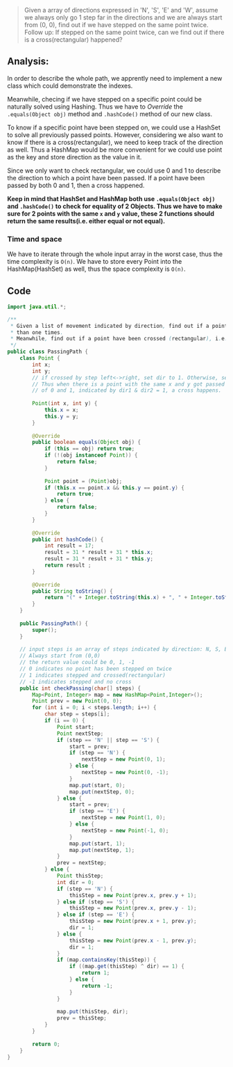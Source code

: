 > Given a array of directions expressed in 'N', 'S', 'E' and 'W', assume we always only go 1 step far in the directions and we are always start from (0, 0), find out if we have stepped on the same point twice. 
> Follow up: If stepped on the same point twice, can we find out if there is a cross(rectangular) happened?

## Analysis:

In order to describe the whole path, we apprently need to implement a new class which could demonstrate the indexes.  

Meanwhile, checing if we have stepped on a specific point could be naturally solved using Hashing. Thus we have to _Override_ the `.equals(Object obj)` method and `.hashCode()` method of our new class.   
    
To know if a specific point have been stepped on, we could use a HashSet to solve all previously passed points. However, considering we also want to know if there is a cross(rectangular), we need to keep track of the direction as well. Thus a HashMap would be more convenient for we could use point as the key and store direction as the value in it. 
    
Since we only want to check rectangular, we could use 0 and 1 to describe the direction to which a point have been passed. If a point have been passed by both 0 and 1, then a cross happened. 

__Keep in mind that HashSet and HashMap both use `.equals(Object obj)` and `.hashCode()` to check for equality of 2 Objects. Thus we have to make sure for 2 points with the same `x` and `y` value, these 2 functions should return the same results(i.e. either equal or not equal).__
 
### Time and space

We have to iterate through the whole input array in the worst case, thus the time complexity is `O(n)`. 
We have to store every Point into the HashMap(HashSet) as well, thus the space complexity is `O(n)`.

## Code

```Java
import java.util.*;

/**
 * Given a list of movement indicated by direction, find out if a point have been passed for more
 * than one times.
 * Meanwhile, find out if a point have been crossed (rectangular), i.e. passed by all of the four directions.
 */
public class PassingPath {
	class Point {
		int x;
		int y;
		// if crossed by step left<->right, set dir to 1. Otherwise, set dir to 0.
		// Thus when there is a point with the same x and y got passed by step with dir
		// of 0 and 1, indicated by dir1 & dir2 = 1, a cross happens.
		
		Point(int x, int y) {
			this.x = x;
			this.y = y;
		}
		
		@Override 
		public boolean equals(Object obj) {
			if (this == obj) return true;
			if (!(obj instanceof Point)) {
				return false;
			}
			
			Point point = (Point)obj;
			if (this.x == point.x && this.y == point.y) {
				return true;
			} else {
				return false;
			}
		}
		
		@Override
		public int hashCode() {
			int result = 17;
			result = 31 * result + 31 * this.x;
			result = 31 * result + 31 * this.y;
			return result ;
		}
		
		@Override
		public String toString() {
			return "(" + Integer.toString(this.x) + ", " + Integer.toString(this.y) + ")";
		}
	}
	
	public PassingPath() {
		super();
	}
	
	// input steps is an array of steps indicated by direction: N, S, E, W
	// Always start from (0,0)
	// the return value could be 0, 1, -1
	// 0 indicates no point has been stepped on twice
	// 1 indicates stepped and crossed(rectangular)
	// -1 indicates stepped and no cross
	public int checkPassing(char[] steps) {
		Map<Point, Integer> map = new HashMap<Point,Integer>();
		Point prev = new Point(0, 0);
		for (int i = 0; i < steps.length; i++) {
			char step = steps[i];
			if (i == 0) {
				Point start;
				Point nextStep;
				if (step == 'N' || step == 'S') {
					start = prev;
					if (step == 'N') {
						nextStep = new Point(0, 1);
					} else {
						nextStep = new Point(0, -1);
					}
					map.put(start, 0);
					map.put(nextStep, 0);
				} else {
					start = prev;
					if (step == 'E') {
						nextStep = new Point(1, 0);
					} else {
						nextStep = new Point(-1, 0);
					}
					map.put(start, 1);
					map.put(nextStep, 1);
				}
				prev = nextStep;
			} else {
				Point thisStep;
				int dir = 0;
				if (step == 'N') {
					thisStep = new Point(prev.x, prev.y + 1);
				} else if (step == 'S') {
					thisStep = new Point(prev.x, prev.y - 1);
				} else if (step == 'E') {
					thisStep = new Point(prev.x + 1, prev.y);
					dir = 1;
				} else {
					thisStep = new Point(prev.x - 1, prev.y);
					dir = 1;
				}
				if (map.containsKey(thisStep)) {
					if ((map.get(thisStep) ^ dir) == 1) {
						return 1;
					} else {
						return -1;
					}
				}
				
				map.put(thisStep, dir);
				prev = thisStep;
			}
		}
		
		return 0;
	}
}

```
